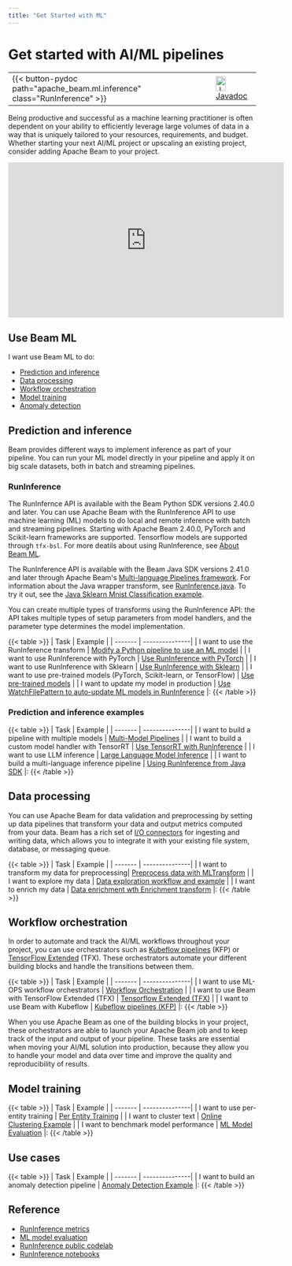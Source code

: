 ```yaml
---
title: "Get Started with ML"
---
```

<!--
Licensed under the Apache License, Version 2.0 (the "License");
you may not use this file except in compliance with the License.
You may obtain a copy of the License at
http://www.apache.org/licenses/LICENSE-2.0
Unless required by applicable law or agreed to in writing, software
distributed under the License is distributed on an "AS IS" BASIS,
WITHOUT WARRANTIES OR CONDITIONS OF ANY KIND, either express or implied.
See the License for the specific language governing permissions and
limitations under the License.
-->

# Get started with AI/ML pipelines

<table>
  <tr>
    <td>
      <a>
      {{< button-pydoc path="apache_beam.ml.inference" class="RunInference" >}}
      </a>
   </td>
   <td>
      <a target="_blank" class="button"
          href="https://beam.apache.org/releases/javadoc/current/index.html?org/apache/beam/sdk/extensions/python/transforms/RunInference.html">
        <img src="https://beam.apache.org/images/logos/sdks/java.png" width="20px" height="30px"
            alt="Javadoc" />
      Javadoc
      </a>
    </td>
  </tr>
</table>

Being productive and successful as a machine learning practitioner is often dependent on your ability to efficiently leverage large volumes of data in a way that is uniquely tailored to your resources, requirements, and budget. Whether starting your next AI/ML project or upscaling an existing project, consider adding Apache Beam to your project.

<iframe class="video video--medium-size" width="560" height="315" src="https://www.youtube.com/embed/ga2TNdrFRoU" frameborder="0" allowfullscreen></iframe>

## Use Beam ML

I want use Beam ML to do:

* [Prediction and inference](#prediction-and-inference)
* [Data processing](#data-processing)
* [Workflow orchestration](#workflow-orchestration)
* [Model training](#model-training)
* [Anomaly detection](#use-cases)


## Prediction and inference

Beam provides different ways to implement inference as part of your pipeline. You can run your ML model directly in your pipeline and apply it on big scale datasets, both in batch and streaming pipelines.

### RunInference

The RunInfernce API is available with the Beam Python SDK versions 2.40.0 and later. You can use Apache Beam with the RunInference API to use machine learning (ML) models to do local and remote inference with batch and streaming pipelines. Starting with Apache Beam 2.40.0, PyTorch and Scikit-learn frameworks are supported. Tensorflow models are supported through `tfx-bsl`. For more deatils about using RunInference, see [About Beam ML](/documentation/ml/about-ml).

The RunInference API is available with the Beam Java SDK versions 2.41.0 and later through Apache Beam's [Multi-language Pipelines framework](/documentation/programming-guide/#multi-language-pipelines). For information about the Java wrapper transform, see [RunInference.java](https://github.com/apache/beam/blob/master/sdks/java/extensions/python/src/main/java/org/apache/beam/sdk/extensions/python/transforms/RunInference.java). To try it out, see the [Java Sklearn Mnist Classification example](https://github.com/apache/beam/tree/master/examples/multi-language).

You can create multiple types of transforms using the RunInference API: the API takes multiple types of setup parameters from model handlers, and the parameter type determines the model implementation.

{{< table >}}
| Task | Example |
| ------- | ---------------|
| I want to use the RunInference transform | [Modify a Python pipeline to use an ML model](/documentation/ml/about-ml/#modify-a-python-pipeline-to-use-an-ml-model) |
| I want to use RunInference with PyTorch | [Use RunInference with PyTorch](/documentation/transforms/python/elementwise/runinference-pytorch/) |
| I want to use RunInference with Sklearn | [Use RunInference with Sklearn](/documentation/transforms/python/elementwise/runinference-sklearn/) |
| I want to use pre-trained models (PyTorch, Scikit-learn, or TensorFlow) | [Use pre-trained models](/documentation/ml/about-ml/#use-pre-trained-models) |
| I want to update my model in production | [Use WatchFilePattern to auto-update ML models in RunInference](/documentation/ml/side-input-updates/) |:
{{< /table >}}


### Prediction and inference examples

{{< table >}}
| Task | Example |
| ------- | ---------------|
| I want to build a pipeline with multiple models | [Multi-Model Pipelines](/documentation/ml/multi-model-pipelines) |
| I want to build a custom model handler with TensorRT | [Use TensorRT with RunInference](/documentation/ml/tensorrt-runinference) |
| I want to use LLM inference | [Large Language Model Inference](/documentation/ml/large-language-modeling/) |
| I want to build a multi-language inference pipeline | [Using RunInference from Java SDK](/documentation/ml/multi-language-inference/) |:
{{< /table >}}

## Data processing

You can use Apache Beam for data validation and preprocessing by setting up data pipelines that transform your data and output metrics computed from your data. Beam has a rich set of [I/O connectors](/documentation/io/built-in/) for ingesting and writing data, which allows you to integrate it with your existing file system, database, or messaging queue.

{{< table >}}
| Task | Example |
| ------- | ---------------|
| I want to transform my data for preprocessing| [Preprocess data with MLTransform](/documentation/ml/preprocess-data) |
| I want to explore my data | [Data exploration workflow and example](/documentation/ml/data-processing) |
| I want to enrich my data | [Data enrichment wth Enrichment transform](https://colab.research.google.com/github/apache/beam/blob/master/examples/notebooks/beam-ml/bigtable_enrichment_transform.ipynb) |:
{{< /table >}}


## Workflow orchestration

In order to automate and track the AI/ML workflows throughout your project, you can use orchestrators such as [Kubeflow pipelines](https://www.kubeflow.org/docs/components/pipelines/introduction/) (KFP) or [TensorFlow Extended](https://www.tensorflow.org/tfx) (TFX). These orchestrators automate your different building blocks and handle the transitions between them.

{{< table >}}
| Task | Example |
| ------- | ---------------|
| I want to use ML-OPS workflow orchestrators | [Workflow Orchestration](/documentation/ml/orchestration/) |
| I want to use Beam with TensorFlow Extended (TFX) | [Tensorflow Extended (TFX)](/documentation/ml/orchestration/#tensorflow-extended-tfx) |
| I want to use Beam with Kubeflow | [Kubeflow pipelines (KFP)](/documentation/ml/orchestration/#kubeflow-pipelines-kfp) |:
{{< /table >}}

When you use Apache Beam as one of the building blocks in your project, these orchestrators are able to launch your Apache Beam job and to keep track of the input and output of your pipeline. These tasks are essential when moving your AI/ML solution into production, because they allow you to handle your model and data over time and improve the quality and reproducibility of results.

## Model training

{{< table >}}
| Task | Example |
| ------- | ---------------|
| I want to use per-entity training | [Per Entity Training](/documentation/ml/per-entity-training) |
| I want to cluster text | [Online Clustering Example](/documentation/ml/online-clustering) |
| I want to benchmark model performance | [ML Model Evaluation](/documentation/ml/model-evaluation/) |:
{{< /table >}}

## Use cases

{{< table >}}
| Task | Example |
| ------- | ---------------|
| I want to build an anomaly detection pipeline | [Anomaly Detection Example](/documentation/ml/anomaly-detection/) |:
{{< /table >}}

## Reference

* [RunInference metrics](/documentation/ml/runinference-metrics/)
* [ML model evaluation](/documentation/ml/model-evaluation/)
* [RunInference public codelab](https://colab.sandbox.google.com/github/apache/beam/blob/master/examples/notebooks/beam-ml/run_inference_basic.ipynb)
* [RunInference notebooks](https://github.com/apache/beam/tree/master/examples/notebooks/beam-ml)
